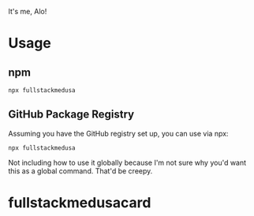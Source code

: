 It's me, Alo!

# Usage

## npm
```
npx fullstackmedusa
```

## GitHub Package Registry
Assuming you have the GitHub registry set up, you can use via npx:
```
npx fullstackmedusa
```

Not including how to use it globally because I'm not sure why you'd want this as a global command. That'd be creepy.
# fullstackmedusacard

